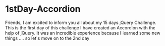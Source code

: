 # 1stDay-Accordion
Friends, I am excited to inform you all about my 15 days jQuery Challenge. This is the first day of this challenge I have created an Accordion with the help of jQuery. It was an incredible experience because I learned some new things .... so let's move on to the 2nd day
